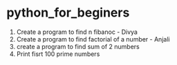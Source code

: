 # python_for_beginers

1. Create a program to find n fibanoc - Divya
2. Create a program to find factorial of a number - Anjali
3. create a program to find sum of 2 numbers
4. Print fisrt 100 prime numbers
